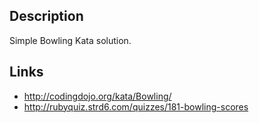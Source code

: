
## Description
Simple Bowling Kata solution.


## Links
* http://codingdojo.org/kata/Bowling/
* http://rubyquiz.strd6.com/quizzes/181-bowling-scores

